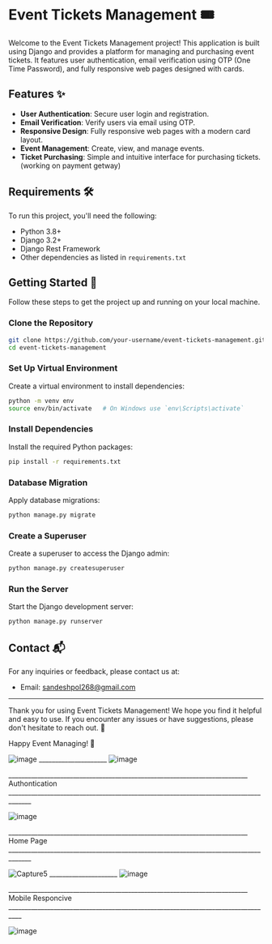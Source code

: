 # Event Tickets Management 🎟️

Welcome to the Event Tickets Management project! This application is built using Django and provides a platform for managing and purchasing event tickets. It features user authentication, email verification using OTP (One Time Password), and fully responsive web pages designed with cards.

## Features ✨

- **User Authentication**: Secure user login and registration.
- **Email Verification**: Verify users via email using OTP.
- **Responsive Design**: Fully responsive web pages with a modern card layout.
- **Event Management**: Create, view, and manage events.
- **Ticket Purchasing**: Simple and intuitive interface for purchasing tickets. (working on payment getway)

## Requirements 🛠️

To run this project, you'll need the following:

- Python 3.8+
- Django 3.2+
- Django Rest Framework
- Other dependencies as listed in `requirements.txt`

## Getting Started 🚀

Follow these steps to get the project up and running on your local machine.

### Clone the Repository

```bash
git clone https://github.com/your-username/event-tickets-management.git
cd event-tickets-management
```

### Set Up Virtual Environment

Create a virtual environment to install dependencies:

```bash
python -m venv env
source env/bin/activate   # On Windows use `env\Scripts\activate`
```

### Install Dependencies

Install the required Python packages:

```bash
pip install -r requirements.txt
```

### Database Migration

Apply database migrations:

```bash
python manage.py migrate
```

### Create a Superuser

Create a superuser to access the Django admin:

```bash
python manage.py createsuperuser
```

### Run the Server

Start the Django development server:

```bash
python manage.py runserver
```


## Contact 📬

For any inquiries or feedback, please contact us at:

- Email: sandeshpol268@gmail.com


---

Thank you for using Event Tickets Management! We hope you find it helpful and easy to use. If you encounter any issues or have suggestions, please don't hesitate to reach out. 🌟

Happy Event Managing! 🎉


![image](https://github.com/Sandesh-Pol/Event-Management-Django/assets/135794224/076c20d8-b038-4009-8df0-f27f840b978d)    _____________________  ![image](https://github.com/Sandesh-Pol/Event-Management-Django/assets/135794224/0d6c949b-e231-4046-8060-4a1f9920856d)

__________________________________________________________________________    Authontication   _____________________________________________________________________________________

![image](https://github.com/Sandesh-Pol/Event-Management-Django/assets/135794224/28d79185-24dd-49bb-b172-5fc80449e5bd)

__________________________________________________________________________     Home Page      _____________________________________________________________________________________

![Capture5](https://github.com/Sandesh-Pol/Event-Management-Django/assets/135794224/245e84d6-5bc4-4cf3-970c-8a2dd9c72011) _____________________ ![image](https://github.com/Sandesh-Pol/Event-Management-Django/assets/135794224/07915350-1cec-4846-9e6f-113ddfa99342)

__________________________________________________________________________    Mobile Responcive  __________________________________________________________________________________

![image](https://github.com/Sandesh-Pol/Event-Management-Django/assets/135794224/b8751033-3731-4d7b-9df4-0cc4143bcdc2)






